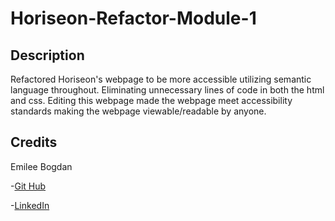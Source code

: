 # Horiseon-Refactor-Module-1

## Description

Refactored Horiseon's webpage to be more accessible utilizing semantic language throughout. Eliminating unnecessary lines of code in both the html and css. Editing this webpage made the webpage meet accessibility standards making the webpage viewable/readable by anyone.

## Credits

Emilee Bogdan

-[Git Hub](https://github.com/emileebogdan)

-[LinkedIn](https://www.linkedin.com/in/emileebogdan/)

